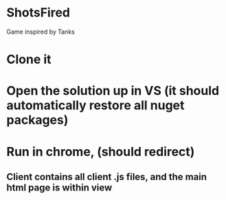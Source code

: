 # ShotsFired
Game inspired by Tanks


# Clone it
# Open the solution up in VS (it should automatically restore all nuget packages)
# Run in chrome, (should redirect)


## Client contains all client .js files, and the main html page is within view

